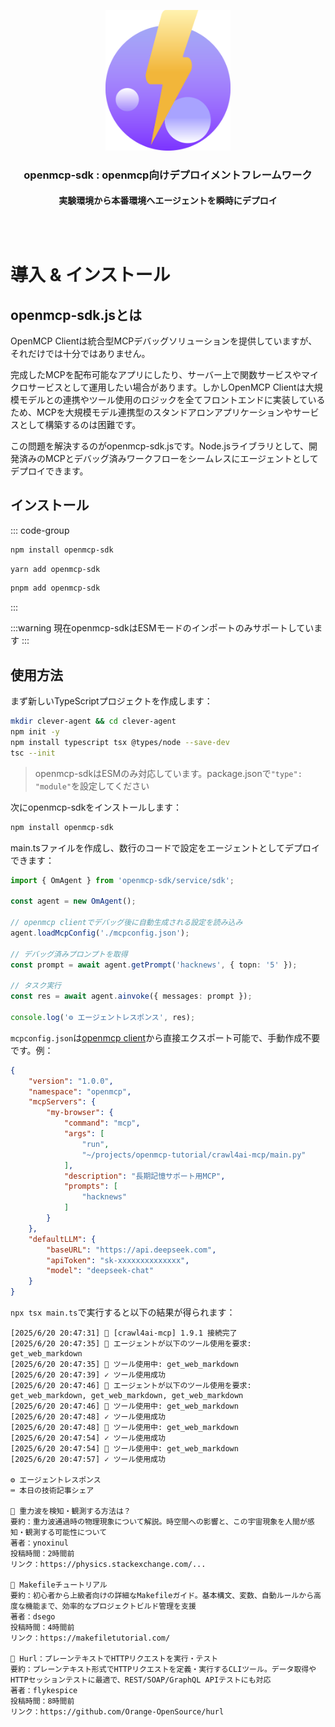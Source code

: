 <div align="center" style="margin-bottom: 30px; border-radius: .5em; border: 1px solid var(--vp-c-brand-2); background-color: var(--vp-bg-brand-2); padding: 30px 10px;">

<img src="/images/icons/openmcp-sdk.svg" width="200px"/>

<h3>openmcp-sdk : openmcp向けデプロイメントフレームワーク</h3>
<h4>実験環境から本番環境へエージェントを瞬時にデプロイ</h4>

</div>

# 導入 & インストール

## openmcp-sdk.jsとは

OpenMCP Clientは統合型MCPデバッグソリューションを提供していますが、それだけでは十分ではありません。

完成したMCPを配布可能なアプリにしたり、サーバー上で関数サービスやマイクロサービスとして運用したい場合があります。しかしOpenMCP Clientは大規模モデルとの連携やツール使用のロジックを全てフロントエンドに実装しているため、MCPを大規模モデル連携型のスタンドアロンアプリケーションやサービスとして構築するのは困難です。

この問題を解決するのがopenmcp-sdk.jsです。Node.jsライブラリとして、開発済みのMCPとデバッグ済みワークフローをシームレスにエージェントとしてデプロイできます。

## インストール

::: code-group
```bash [npm]
npm install openmcp-sdk
```

```bash [yarn]
yarn add openmcp-sdk
```

```bash [pnpm]
pnpm add openmcp-sdk
```
:::

:::warning
現在openmcp-sdkはESMモードのインポートのみサポートしています
:::

## 使用方法

まず新しいTypeScriptプロジェクトを作成します：

```bash
mkdir clever-agent && cd clever-agent
npm init -y
npm install typescript tsx @types/node --save-dev
tsc --init
```

> openmcp-sdkはESMのみ対応しています。package.jsonで`"type": "module"`を設定してください

次にopenmcp-sdkをインストールします：

```bash
npm install openmcp-sdk
```

main.tsファイルを作成し、数行のコードで設定をエージェントとしてデプロイできます：

```typescript
import { OmAgent } from 'openmcp-sdk/service/sdk';

const agent = new OmAgent();

// openmcp clientでデバッグ後に自動生成される設定を読み込み
agent.loadMcpConfig('./mcpconfig.json');

// デバッグ済みプロンプトを取得
const prompt = await agent.getPrompt('hacknews', { topn: '5' });    

// タスク実行
const res = await agent.ainvoke({ messages: prompt });

console.log('⚙️ エージェントレスポンス', res);
```

`mcpconfig.json`は[openmcp client](https://github.com/LSTM-Kirigaya/openmcp-client)から直接エクスポート可能で、手動作成不要です。例：

```json
{
    "version": "1.0.0",
    "namespace": "openmcp",
    "mcpServers": {
        "my-browser": {
            "command": "mcp",
            "args": [
                "run",
                "~/projects/openmcp-tutorial/crawl4ai-mcp/main.py"
            ],
            "description": "長期記憶サポート用MCP",
            "prompts": [
                "hacknews"
            ]
        }
    },
    "defaultLLM": {
        "baseURL": "https://api.deepseek.com",
        "apiToken": "sk-xxxxxxxxxxxxxx",
        "model": "deepseek-chat"
    }
}
```

`npx tsx main.ts`で実行すると以下の結果が得られます：

```
[2025/6/20 20:47:31] 🚀 [crawl4ai-mcp] 1.9.1 接続完了
[2025/6/20 20:47:35] 🤖 エージェントが以下のツール使用を要求: get_web_markdown
[2025/6/20 20:47:35] 🔧 ツール使用中: get_web_markdown
[2025/6/20 20:47:39] ✓ ツール使用成功
[2025/6/20 20:47:46] 🤖 エージェントが以下のツール使用を要求: get_web_markdown, get_web_markdown, get_web_markdown
[2025/6/20 20:47:46] 🔧 ツール使用中: get_web_markdown
[2025/6/20 20:47:48] ✓ ツール使用成功
[2025/6/20 20:47:48] 🔧 ツール使用中: get_web_markdown
[2025/6/20 20:47:54] ✓ ツール使用成功
[2025/6/20 20:47:54] 🔧 ツール使用中: get_web_markdown
[2025/6/20 20:47:57] ✓ ツール使用成功

⚙️ エージェントレスポンス
⌨️ 本日の技術記事シェア

📌 重力波を検知・観測する方法は？
要約：重力波通過時の物理現象について解説。時空間への影響と、この宇宙現象を人間が感知・観測する可能性について
著者：ynoxinul
投稿時間：2時間前
リンク：https://physics.stackexchange.com/...

📌 Makefileチュートリアル
要約：初心者から上級者向けの詳細なMakefileガイド。基本構文、変数、自動ルールから高度な機能まで、効率的なプロジェクトビルド管理を支援
著者：dsego
投稿時間：4時間前
リンク：https://makefiletutorial.com/

📌 Hurl：プレーンテキストでHTTPリクエストを実行・テスト
要約：プレーンテキスト形式でHTTPリクエストを定義・実行するCLIツール。データ取得やHTTPセッションテストに最適で、REST/SOAP/GraphQL APIテストにも対応
著者：flykespice
投稿時間：8時間前
リンク：https://github.com/Orange-OpenSource/hurl
```